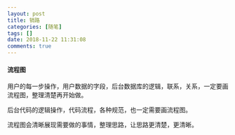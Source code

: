```yaml
---
layout: post
title: 销路
categories: [随笔]
tags: []
date: 2018-11-22 11:31:08
comments: true
---
```


#### 流程图

用户的每一步操作，用户数据的字段，后台数据库的逻辑，联系，关系，一定要画流程图，整理清楚再开始做。

后台代码的逻辑操作，代码流程，各种规范，也一定需要画流程图。

流程图会清晰展现需要做的事情，整理思路，让思路更清楚，更清晰。

